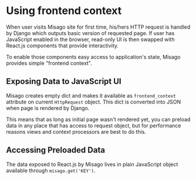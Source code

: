 Using frontend context
=========================================

When user visits Misago site for first time, his/hers HTTP request is handled by Django which outputs basic version of requested page. If user has JavaScript enabled in the browser, read-only UI is then swapped with React.js components that provide interactivity.

To enable those components easy access to application's state, Misago provides simple "frontend context".


## Exposing Data to JavaScript UI

Misago creates empty dict and makes it available as `frontend_context` attribute on current `HttpRequest` object. This dict is converted into JSON when page is rendered by Django.

This means that as long as initial page wasn't rendered yet, you can preload data in any place that has access to request object, but for performance reasons views and context processors are best to do this.


## Accessing Preloaded Data

The data exposed to React.js by Misago lives in plain JavaScript object available through `misago.get('KEY')`.